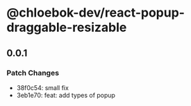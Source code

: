 # @chloebok-dev/react-popup-draggable-resizable

## 0.0.1

### Patch Changes

- 38f0c54: small fix
- 3eb1e70: feat: add types of popup
